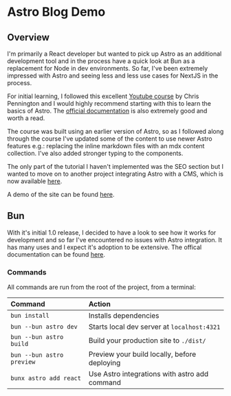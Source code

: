 # Astro Blog Demo

## Overview

I'm primarily a React developer but wanted to pick up Astro as an additional development tool and in the process have a quick look at Bun as a replacement for Node in dev environments. So far, I've been extremely impressed with Astro and seeing less and less use cases for NextJS in the process.

For initial learning, I followed this excellent [Youtube course](https://www.youtube.com/watch?v=F2pw1C9eKXw&list=PLoqZcxvpWzzeRwF8TEpXHtO7KYY6cNJeF) by Chris Pennington and I would highly recommend starting with this to learn the basics of Astro. The [official documentation](https://docs.astro.build/en/getting-started/) is also extremely good and worth a read.

The course was built using an earlier version of Astro, so as I followed along through the course I've updated some of the content to use newer Astro features e.g.: replacing the inline markdown files with an mdx content collection. I've also added stronger typing to the components.

The only part of the tutorial I haven't implemented was the SEO section but I wanted to move on to another project integrating Astro with a CMS, which is now available [here](https://github.com/BarryJacobs/astro-blog-sanity).

A demo of the site can be found [here](https://thriving-unicorn-d49a30.netlify.app/).

## Bun

With it's initial 1.0 release, I decided to have a look to see how it works for development and so far I've encountered no issues with Astro integration. It has many uses and I expect it's adoption to be extensive. The offical documentation can be found [here](https://bun.sh/).

### Commands

All commands are run from the root of the project, from a terminal:

| Command                   | Action                                        |
| :------------------------ | :-------------------------------------------- |
| `bun install`             | Installs dependencies                         |
| `bun --bun astro dev`     | Starts local dev server at `localhost:4321`   |
| `bun --bun astro build`   | Build your production site to `./dist/`       |
| `bun --bun astro preview` | Preview your build locally, before deploying  |
| `bunx astro add react`    | Use Astro integrations with astro add command |
